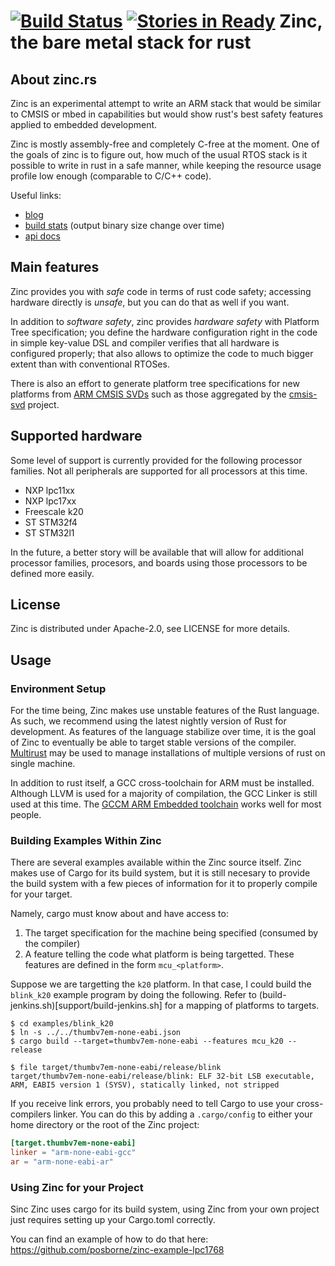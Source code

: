 [![Build Status](https://travis-ci.org/hackndev/zinc.svg)](https://travis-ci.org/hackndev/zinc)
[![Stories in Ready](https://badge.waffle.io/hackndev/zinc.png?label=ready&title=Ready)](https://waffle.io/hackndev/zinc)
Zinc, the bare metal stack for rust
===================================

## About zinc.rs

Zinc is an experimental attempt to write an ARM stack that would be
similar to CMSIS or mbed in capabilities but would show rust's best
safety features applied to embedded development.

Zinc is mostly assembly-free and completely C-free at the moment. One
of the goals of zinc is to figure out, how much of the usual RTOS
stack is it possible to write in rust in a safe manner, while keeping
the resource usage profile low enough (comparable to C/C++ code).

Useful links:

 * [blog](http://zinc.rs/blog)
 * [build stats](http://zinc.rs/stats) (output binary size change over
   time)
 * [api docs](http://zinc.rs/apidocs/zinc)

## Main features

Zinc provides you with *safe* code in terms of rust code safety;
accessing hardware directly is *unsafe*, but you can do that as well
if you want.

In addition to *software safety*, zinc provides *hardware safety* with
Platform Tree specification; you define the hardware configuration
right in the code in simple key-value DSL and compiler verifies that
all hardware is configured properly; that also allows to optimize the
code to much bigger extent than with conventional RTOSes.

There is also an effort to generate platform tree specifications for
new platforms from
[ARM CMSIS SVDs](http://www.keil.com/pack/doc/CMSIS/SVD/html/index.html)
such as those aggregated by the
[cmsis-svd](http://www.keil.com/pack/doc/CMSIS/SVD/html/index.html)
project.

## Supported hardware

Some level of support is currently provided for the following
processor families.  Not all peripherals are supported for all
processors at this time.

* NXP lpc11xx
* NXP lpc17xx
* Freescale k20
* ST STM32f4
* ST STM32l1

In the future, a better story will be available that will allow for
additional processor families, procesors, and boards using those
processors to be defined more easily.

## License

Zinc is distributed under Apache-2.0, see LICENSE for more details.

## Usage

### Environment Setup

For the time being, Zinc makes use unstable features of the Rust
language.  As such, we recommend using the latest nightly version of
Rust for development.  As features of the language stabilize over
time, it is the goal of Zinc to eventually be able to target stable
versions of the compiler.
[Multirust](https://github.com/brson/multirust) may be used to manage
installations of multiple versions of rust on single machine.

In addition to rust itself, a GCC cross-toolchain for ARM must be
installed.  Although LLVM is used for a majority of compilation, the
GCC Linker is still used at this time.  The
[GCCM ARM Embedded toolchain](https://launchpad.net/gcc-arm-embedded/+download)
works well for most people.

### Building Examples Within Zinc

There are several examples available within the Zinc source itself.
Zinc makes use of Cargo for its build system, but it is still necesary
to provide the build system with a few pieces of information for it to
properly compile for your target.

Namely, cargo must know about and have access to:

1. The target specification for the machine being specified (consumed
   by the compiler)
2. A feature telling the code what platform is being targetted.  These
   features are defined in the form `mcu_<platform>`.

Suppose we are targetting the `k20` platform.  In that case, I could
build the `blink_k20` example program by doing the following.  Refer
to (build-jenkins.sh)[support/build-jenkins.sh] for a mapping of
platforms to targets.

```
$ cd examples/blink_k20
$ ln -s ../../thumbv7em-none-eabi.json
$ cargo build --target=thumbv7em-none-eabi --features mcu_k20 --release

$ file target/thumbv7em-none-eabi/release/blink
target/thumbv7em-none-eabi/release/blink: ELF 32-bit LSB executable, ARM, EABI5 version 1 (SYSV), statically linked, not stripped
```

If you receive link errors, you probably need to tell Cargo to use
your cross-compilers linker.  You can do this by adding a
`.cargo/config` to either your home directory or the root of the Zinc
project:

```toml
[target.thumbv7em-none-eabi]
linker = "arm-none-eabi-gcc"
ar = "arm-none-eabi-ar"
```

### Using Zinc for your Project

Sinc Zinc uses cargo for its build system, using Zinc from your own
project just requires setting up your Cargo.toml correctly.

You can find an example of how to do that here:
https://github.com/posborne/zinc-example-lpc1768
